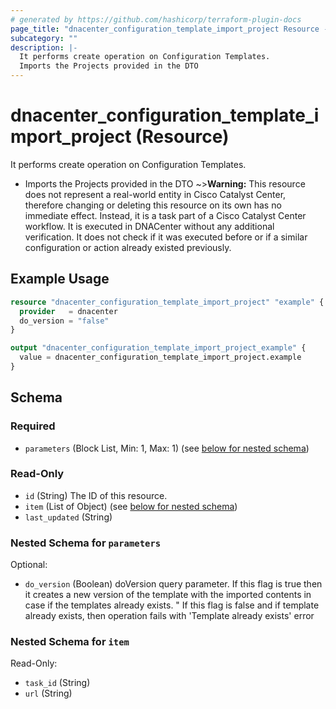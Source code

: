 ```yaml
---
# generated by https://github.com/hashicorp/terraform-plugin-docs
page_title: "dnacenter_configuration_template_import_project Resource - terraform-provider-dnacenter"
subcategory: ""
description: |-
  It performs create operation on Configuration Templates.
  Imports the Projects provided in the DTO
---
```


# dnacenter_configuration_template_import_project (Resource)

It performs create operation on Configuration Templates.

- Imports the Projects provided in the DTO
~>**Warning:**
This resource does not represent a real-world entity in Cisco Catalyst Center, therefore changing or deleting this resource on its own has no immediate effect.
Instead, it is a task part of a Cisco Catalyst Center workflow. It is executed in DNACenter without any additional verification. It does not check if it was executed before or if a similar configuration or action already existed previously.

## Example Usage

```terraform
resource "dnacenter_configuration_template_import_project" "example" {
  provider   = dnacenter
  do_version = "false"
}

output "dnacenter_configuration_template_import_project_example" {
  value = dnacenter_configuration_template_import_project.example
}
```

<!-- schema generated by tfplugindocs -->
## Schema

### Required

- `parameters` (Block List, Min: 1, Max: 1) (see [below for nested schema](#nestedblock--parameters))

### Read-Only

- `id` (String) The ID of this resource.
- `item` (List of Object) (see [below for nested schema](#nestedatt--item))
- `last_updated` (String)

<a id="nestedblock--parameters"></a>
### Nested Schema for `parameters`

Optional:

- `do_version` (Boolean) doVersion query parameter. If this flag is true then it creates a new version of the template with the imported contents in case if the templates already exists. " If this flag is false and if template already exists, then operation fails with 'Template already exists' error


<a id="nestedatt--item"></a>
### Nested Schema for `item`

Read-Only:

- `task_id` (String)
- `url` (String)
